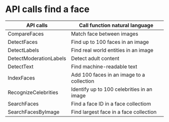 # API calls find a face

API calls | Call function natural language
------- | -------
CompareFaces | Match face between images
DetectFaces | Find up to 100 faces in an image
DetectLabels | Find real world entities in an image
DetectModerationLabels | Detect adult content
DetectText | Find machine-readable text
IndexFaces | Add 100 faces in an image to a collection
RecognizeCelebrities | Identify up to 100 celebrities in an image
SearchFaces | Find a face ID in a face collectiom
SearchFacesByImage | Find largest face in a face collection
